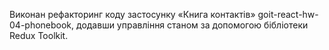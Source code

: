 Виконан рефакторинг коду застосунку «Книга контактів»
goit-react-hw-04-phonebook, додавши управління станом за допомогою бібліотеки
Redux Toolkit.
